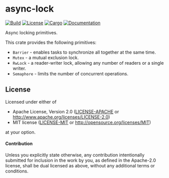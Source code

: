 # async-lock

[![Build](https://github.com/stjepang/async-lock/workflows/Build%20and%20test/badge.svg)](
https://github.com/stjepang/async-lock/actions)
[![License](https://img.shields.io/badge/license-MIT%2FApache--2.0-blue.svg)](
https://github.com/stjepang/async-lock)
[![Cargo](https://img.shields.io/crates/v/async-lock.svg)](
https://crates.io/crates/async-lock)
[![Documentation](https://docs.rs/async-lock/badge.svg)](
https://docs.rs/async-lock)

Async locking primitives.

This crate provides the following primitives:

* `Barrier` - enables tasks to synchronize all together at the same time.
* `Mutex` - a mutual exclusion lock.
* `RwLock` - a reader-writer lock, allowing any number of readers or a single writer.
* `Semaphore` - limits the number of concurrent operations.

## License

Licensed under either of

 * Apache License, Version 2.0 ([LICENSE-APACHE](LICENSE-APACHE) or http://www.apache.org/licenses/LICENSE-2.0)
 * MIT license ([LICENSE-MIT](LICENSE-MIT) or http://opensource.org/licenses/MIT)

at your option.

#### Contribution

Unless you explicitly state otherwise, any contribution intentionally submitted
for inclusion in the work by you, as defined in the Apache-2.0 license, shall be
dual licensed as above, without any additional terms or conditions.
